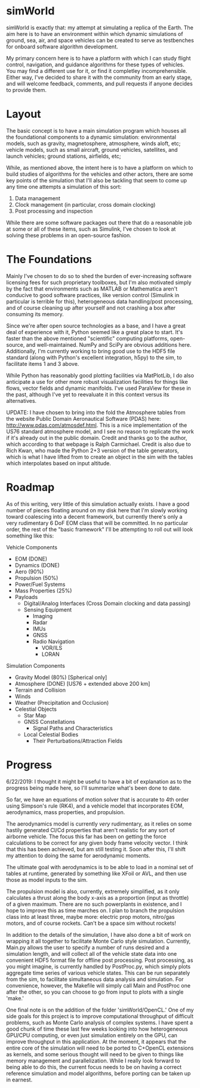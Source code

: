 # simWorld

simWorld is exactly that: my attempt at simulating a replica of the
Earth. The aim here is to have an environment within which dynamic
simulations of ground, sea, air, and space vehicles can be created to
serve as testbenches for onboard software algorithm development. 

My primary concern here is to have a platform with which I can study
flight control, navigation, and guidance algorithms for these types of
vehicles. You may find a different use for it, or find it completley
incomprehensible. Either way, I've decided to share it with the
community from an early stage, and will welcome feedback, comments,
and pull requests if anyone decides to provide them. 

# Layout

The basic concept is to have a main simulation program which houses
all the foundational components to a dynamic simulation: environmental
models, such as gravity, magnetosphere, atmosphere, winds aloft, etc;
vehicle models, such as small aircraft, ground vehicles, satellites,
and launch vehicles; ground stations, airfields, etc; 

While, as mentioned above, the intent here is to have a platform on
which to build studies of algorithms for the vehicles and other
actors, there are some key points of the simulation that I'll also be
tackling that seem to come up any time one attempts a simulation of
this sort:

1) Data management
2) Clock management (in particular, cross domain clocking)
3) Post processing and inspection

While there are some software packages out there that do a reasonable
job at some or all of these items, such as Simulink, I've chosen to
look at solving these problems in an open-source fashion. 

# The Foundations

Mainly I've chosen to do so to shed the burden of ever-increasing
software licensing fees for such proprietary toolboxes, but I'm also
motivated simply by the fact that environments such as MATLAB or
Mathematica aren't conducive to good software practices, like version
control (Simulink in particular is terrible for this), heterogeneous
data handling/post processing, and of course cleaning up after
yourself and not crashing a box after consuming its memory.

Since we're after open source technologies as a base, and I have a
great deal of experience with it, Python seemed like a great place to
start. It's faster than the above mentioned "scientific" computing
platforms, open-source, and well-maintained. NumPy and SciPy are
obvious additions here. Additionally, I'm currently working to bring
good use to the HDF5 file standard (along with Python's excellent
integration, h5py) to the sim, to facilitate items 1 and 3 above. 

While Python has reasonably good plotting facilities via MatPlotLib, I
do also anticipate a use for other more robust visualization
facilities for things like flows, vector fields and dynamic
manifolds. I've used ParaView for these in the past, although I've yet
to reevaluate it in this context versus its alternatives. 

UPDATE: I have chosen to bring into the fold the Atmosphere tables
from the website Public Domain Aeronautical Software (PDAS) here:
http://www.pdas.com/atmosdef.html. This is a nice implementation of
the US76 standard atmosphere model, and I see no reason to replicate
the work if it's already out in the public domain. Credit and thanks
go to the author, which according to that webpage is Ralph
Carmichael. Credit is also due to Rich Kwan, who made the Python 2+3
version of the table generators, which is what I have lifted from to
create an object in the sim with the tables which interpolates based
on input altitude.

# Roadmap

As of this writing, very little of this simulation actually exists. I
have a good number of pieces floating around on my disk here that I'm
slowly working toward coalescing into a decent framework, but
currently there's only a very rudimentary 6 DoF EOM class that will be
committed. In no particular order, the rest of the "basic framework"
I'll be attempting to roll out will look something like this: 

Vehicle Components
- EOM (DONE)
- Dynamics (DONE)
- Aero (90%)
- Propulsion (50%)
- Power/Fuel Systems
- Mass Properties (25%)
- Payloads
  - Digital/Analog Interfaces (Cross Domain clocking and data passing)
  - Sensing Equipment
	- Imaging
	- Radar
	- IMUs
	- GNSS
	- Radio Navigation
		- VOR/ILS
		- LORAN

Simulation Components
- Gravity Model (80%) [Spherical only]
- Atmosphere (DONE) [US76 + extended above 200 km]
- Terrain and Collision
- Winds
- Weather (Precipitation and Occlusion)
- Celestial Objects
  - Star Map
  - GNSS Constellations
	- Signal Paths and Characteristics
  - Local Celestial Bodies
	- Their Perturbations/Attraction Fields

# Progress

6/22/2019: I thought it might be useful to have a bit of explanation
as to the progress being made here, so I'll summarize what's been done
to date.

So far, we have an equations of motion solver that is accurate to 4th
order using Simpson's rule (RK4), and a vehicle model that
incorporates EOM, aerodynamics, mass properties, and propulsion. 

The aerodynamics model is currently *very* rudimentary, as it relies
on some hastily generated Cl/Cd properties that aren't realistic for
any sort of airborne vehicle. The focus this far has been on getting
the force calculations to be correct for any given body frame velocity
vector. I think that this has been achieved, but am still testing
it. Soon after this, I'll shift my attention to doing the same for
aerodynamic moments. 

The ultimate goal with aerodynamics is to be able to load in a nominal
set of tables at runtime, generated by something like XFoil or AVL,
and then use those as model inputs to the sim.

The propulsion model is also, currently, extremely simplified, as it
only calculates a thrust along the body x-axis as a proportion (input
as throttle) of a given maximum. There are no such powerplants in
existence, and I hope to improve this as time marches on. I plan to
branch the propulsion class into at least three, maybe more: electric
prop motors, nitro/gas motors, and of course rockets. Can't be a space
sim without rockets!

In addition to the details of the simulation, I have also done a bit
of work on wrapping it all together to facilitate Monte Carlo style
simulation. Currently, Main.py allows the user to specify a number of
runs desired and a simulation length, and will collect all of the
vehicle state data into one convenient HDF5 format file for offline
post processing. Post processing, as you might imagine, is currently
handled by PostProc.py, which simply plots aggregate time series of
various vehicle states. This can be run separately from the sim, to
facilitate simultaneous data analysis and simulation. For convenience,
however, the Makefile will simply call Main and PostProc one after the
other, so you can choose to go from input to plots with a single 'make.'

One final note is on the addition of the folder 'simWorld/OpenCL.' One
of my side goals for this project is to improve computational
throughput of difficult problems, such as Monte Carlo analysis of
complex systems. I have spent a good chunk of time these last few
weeks looking into how heterogeneous GPU/CPU computing, or even just
simulation entirely on the GPU, can improve throughput in this
application. At the moment, it appears that the entire core of the
simulation will need to be ported to C+OpenCL extensions as kernels,
and some serious thought will need to be given to things like memory
management and parallelization. While I really look forward to being
able to do this, the current focus needs to be on having a correct
reference simulation and model algorithms, before porting can be taken
up in earnest.

